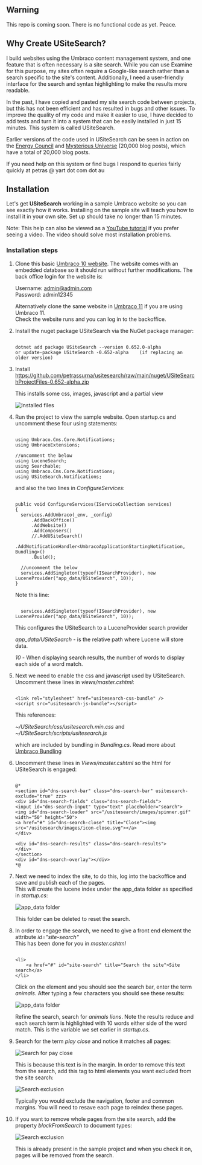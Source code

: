 ## Warning

This repo is coming soon. There is no functional code as yet. Peace.

## Why Create USiteSearch?

I build websites using the Umbraco content management system, and one feature that is often necessary 
is a site search. While you can use Examine for this purpose, my sites often require a Google-like search 
rather than a search specific to the site's content. Additionally, I need a user-friendly interface for 
the search and syntax highlighting to make the results more readable. 

In the past, I have copied and pasted my site search code between projects, but this has not been 
efficient and has resulted in bugs and other issues. To improve the quality of my code and make it easier to 
use, I have decided to add tests and turn it into a system that can be easily installed in just 15 minutes. 
This system is called USiteSearch.

Earlier versions of the code used in USiteSearch can be seen in action on the [Energy Council](https://www.energycouncil.com.au) 
and [Mysterious Universe](https://mysteriousuniverse.org/) (20,000 blog posts), 
which have a total of 20,000 blog posts.

If you need help on this system or find bugs I respond to queries fairly quickly at petras @ yart dot com dot au

## Installation

Let's get **USiteSearch** working in a sample Umbraco website so you can see exactly how it works. Installing on the sample
site will teach you how to install it in your own site. Set up should take no longer than 15 minutes.

Note: This help can also be viewed as a [YouTube tutorial](https://www.youtube.com) if you prefer seeing a video. The video
should solve most installation problems.

### Installation steps

1. Clone this basic [Umbraco 10 website](https://github.com/petrassurna/umbraco10samplesite.git). 
The website comes with an embedded database so it should run without further modifications. 
The back office login for the website is:

	Username: admin@admin.com  
	Password: admin12345

	Alternatively clone the same website in [Umbraco 11](https://github.com/petrassurna/umbraco11samplesite.git) if you are using Umbraco 11.  \
	Check the website runs and you can log in to the backoffice.

2. Install the nuget package USiteSearch via the NuGet package manager:

	```

	dotnet add package USiteSearch --version 0.652.0-alpha
	or update-package USiteSearch -0.652-alpha    (if replacing an older version)
	```

3. Install https://github.com/petrassurna/usitesearch/raw/main/nuget/USiteSearchProjectFiles-0.652-alpha.zip

	This installs some css, images, javascript and a partial view


	![Installed files](https://raw.githubusercontent.com/petrassurna/usitesearch/main/USiteSearch/images/setup-sample.jpg)

4. Run the project to view the sample website. Open startup.cs and uncomment these four using statements:

	```

	using Umbraco.Cms.Core.Notifications;
	using UmbracoExtensions;

	//uncomment the below
	using LuceneSearch;
	using Searchable;
	using Umbraco.Cms.Core.Notifications;
	using USiteSearch.Notifications;

	```

	and also the two lines in *ConfigureServices*:

	```

    public void ConfigureServices(IServiceCollection services)
    {
      services.AddUmbraco(_env, _config)
          .AddBackOffice()
          .AddWebsite()
          .AddComposers()
          //.AddUSiteSearch()
          .AddNotificationHandler<UmbracoApplicationStartingNotification, Bundling>()
          .Build();

      //uncomment the below
      services.AddSingleton(typeof(ISearchProvider), new LuceneProvider("app_data/USiteSearch", 10));
    }
	```

	Note this line:

	```

      services.AddSingleton(typeof(ISearchProvider), new LuceneProvider("app_data/USiteSearch", 10));

	```

	This configures the USiteSearch to a LuceneProvider search provider

	*app_data/USiteSearch* - is the relative path where Lucene will store data.

	*10* - When displaying search results, the number of words to display each side of a word match.


5. Next we need to enable the css and javascript used by USiteSearch. Uncomment these lines in *views/master.cshtml*:

	```

    <link rel="stylesheet" href="usitesearch-css-bundle" />
    <script src="usitesearch-js-bundle"></script>

	```

	This references:
	
	*~/USiteSearch/css/usitesearch.min.css* and   
	*~/USiteSearch/scripts/usitesearch.js*
			
			
	which are included by bundling in *Bundling.cs*. Read more about [Umbraco Bundling](https://docs.umbraco.com/umbraco-cms/fundamentals/design/stylesheets-javascript#bundling-and-minification-for-javascript-and-css)

6.  Uncomment these lines in *Views/master.cshtml* so the html for USiteSearch is engaged:

	```

    @*
    <section id="dns-search-bar" class="dns-search-bar" usitesearch-exclude="true" zzz>
    <div id="dns-search-fields" class="dns-search-fields">
    <input id="dns-search-input" type="text" placeholder="search">
    <img id="dns-search-loader" src="/usitesearch/images/spinner.gif" width="50" height="50">
    <a href="#" id="dns-search-close" title="Close"><img src="/usitesearch/images/icon-close.svg"></a>
    </div>

    <div id="dns-search-results" class="dns-search-results">
    </div>
    </section>
    <div id="dns-search-overlay"></div>
    *@

	```

7. Next we need to index the site, to do this, log into the backoffice and save and publish each of the pages.  
   This will create the lucene index under the app_data folder as specified in *startup.cs*:

	![app_data folder](https://raw.githubusercontent.com/petrassurna/usitesearch/main/USiteSearch/images/app-data.jpg)

	This folder can be deleted to reset the search.

8. In order to engage the search, we need to give a front end element the attribute *id="site-search"*  
This has been done for you in *master.cshtml*

	```

	<li>
		<a href="#" id="site-search" title="Search the site">Site search</a>
	</li>

	```

	Click on the element and you should see the search bar, enter the term *animals*. After typing a few characters you should 
	see these results:

	![app_data folder](https://raw.githubusercontent.com/petrassurna/usitesearch/main/USiteSearch/images/search-animals.jpg)

	Refine the search, search for *animals lions*. Note the results reduce and each search term is highlighted with 10 words either
	side of the word match. This is the variable we set earlier in *startup.cs*.

9. Search for the term *play close* and notice it matches all pages: 

	![Search for pay close](https://raw.githubusercontent.com/petrassurna/usitesearch/main/USiteSearch/images/search-pay-close.jpg)

	This is because this text is in the margin. In order to remove this text from the search, add this tag to html elements you want excluded from the site search:

	![Search exclusion](https://raw.githubusercontent.com/petrassurna/usitesearch/main/USiteSearch/images/search-exclude.jpg)

	Typically you would exclude the navigation, footer and common margins. You will need to resave each page to reindex these pages.

10. If you want to remove whole pages from the site search, add the property *blockFromSearch* to document types:

	![Search exclusion](https://raw.githubusercontent.com/petrassurna/usitesearch/main/USiteSearch/images/block-from-search.jpg)

	This is already present in the sample project and when you check it on, pages will be removed from the search.